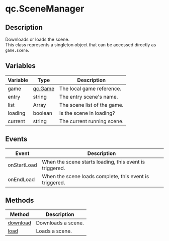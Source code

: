 # qc.SceneManager

## Description
Downloads or loads the scene.  
This class represents a singleton object that can be accessed directly as `game.scene`.   

## Variables
| Variable | Type | Description |
| ------------- |-------------|-------------|
| game | [qc.Game](../game/README.md) | The local game reference. |
| entry | string | The entry scene's name. |
| list | Array | The scene list of the game. |
| loading | boolean | Is the scene in loading? |
| current | string | The current running scene. |

## Events
| Event | Description |
| ------------- |-------------|
| onStartLoad | When the scene starts loading, this event is triggered. |
| onEndLoad | When the scene loads complete, this event is triggered. |

## Methods
| Method | Description |
| ------------- |-------------|
| [download](download.md) | Downloads a scene. |
| [load](load.md) | Loads a scene. |
